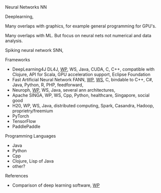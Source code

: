 Neural Networks NN

Deeplearning, 

Many overlaps with graphics, for example general programming for GPU's. 

Many overlaps with ML. But focus on neural nets not numerical and data analysis.

Spiking neural network SNN, 

Frameworks
* DeepLearning4J DL4J, [WP](https://en.wikipedia.org/wiki/Deeplearning4j), WS, Java, CUDA, C, C++, compatible with Clojure, API for Scala, GPU acceleration support, Eclipse Foundation
* Fast Artificial Neural Network FANN, [WP](https://en.wikipedia.org/wiki/Fast_Artificial_Neural_Network), [WS](https://leenissen.dk/), C, bindable to C++, C#, Java, Python, R, PHP, feedforward, 
* Neuroph, [WP](https://en.wikipedia.org/wiki/Neuroph), WS, Java, several ann architectures, 
* Apache SINGA, WP, WS, Cpp, Python, healthcare, Singapore, social good
* H20, WP, WS, Java, distributed computing, Spark, Casandra, Hadoop, proprietry/freemium
* PyTorch
* TensorFlow
* PaddlePaddle

Programming Languages
* Java
* Python
* Cpp
* Clojure, Lisp of Java
* other?

References
* Comparison of deep learning software, [WP](https://en.wikipedia.org/wiki/Comparison_of_deep_learning_software)
